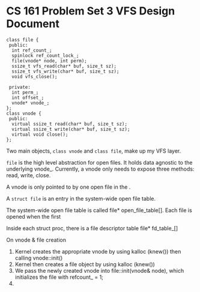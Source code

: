CS 161 Problem Set 3 VFS Design Document
========================================

```
class file {
 public:
  int ref_count_;
  spinlock ref_count_lock_;
  file(vnode* node, int perm);
  ssize_t vfs_read(char* buf, size_t sz);
  ssize_t vfs_write(char* buf, size_t sz);
  void vfs_close();

 private:
  int perm_;
  int offset_;
  vnode* vnode_;
};
class vnode {
 public:
  virtual ssize_t read(char* buf, size_t sz);
  virtual ssize_t write(char* buf, size_t sz);
  virtual void close();
};

```

Two main objects, `class vnode` and `class file`, make up my VFS layer. 

`file` is the high level abstraction for open files. It holds data agnostic to the underlying vnode_. Currently, a vnode only needs to expose three methods: read, write, close.

A vnode is only pointed to by one open file in the .

A `struct file` is an entry in the system-wide open file table. 

The system-wide open file table is called file* open_file_table[].
Each file is opened when the first 

Inside each struct proc, there is a file descriptor table file* fd_table_[]


On vnode & file creation
1. Kernel creates the appropriate vnode by using kalloc (knew<vnode>()) then calling vnode::init()
2. Kernel then creates a file object by using kalloc (knew<vnode>())
3. We pass the newly created vnode into file::init(vnode& node), which initializes the file with refcount_ = 1;
4. 

